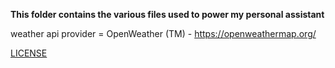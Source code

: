**This folder contains the various files used to power my personal assistant**

weather api provider = OpenWeather (TM) - https://openweathermap.org/

[LICENSE](../LICENSE)
